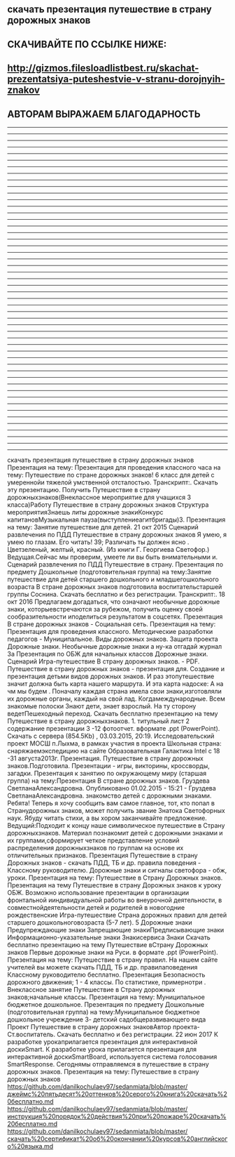 скачать презентация путешествие в страну дорожных знаков
--------------------------------------------------
СКАЧИВАЙТЕ ПО ССЫЛКЕ НИЖЕ:
--------------------------------------------------
http://gizmos.filesloadlistbest.ru/skachat-prezentatsiya-puteshestvie-v-stranu-dorojnyih-znakov
--------------------------------------------------
АВТОРАМ ВЫРАЖАЕМ БЛАГОДАРНОСТЬ
--------------------------------------------------
--------------------------------------------------
--------------------------------------------------
--------------------------------------------------
--------------------------------------------------
--------------------------------------------------
--------------------------------------------------
--------------------------------------------------
--------------------------------------------------
--------------------------------------------------
--------------------------------------------------
--------------------------------------------------
--------------------------------------------------
--------------------------------------------------
--------------------------------------------------
--------------------------------------------------
--------------------------------------------------
--------------------------------------------------
--------------------------------------------------
--------------------------------------------------
--------------------------------------------------
--------------------------------------------------
--------------------------------------------------
--------------------------------------------------
--------------------------------------------------
--------------------------------------------------
--------------------------------------------------
--------------------------------------------------
--------------------------------------------------
--------------------------------------------------
--------------------------------------------------
--------------------------------------------------
--------------------------------------------------
--------------------------------------------------
--------------------------------------------------
--------------------------------------------------
--------------------------------------------------
--------------------------------------------------
--------------------------------------------------
--------------------------------------------------
--------------------------------------------------
--------------------------------------------------
--------------------------------------------------
--------------------------------------------------
--------------------------------------------------
--------------------------------------------------
--------------------------------------------------
--------------------------------------------------
--------------------------------------------------
--------------------------------------------------
--------------------------------------------------
скачать презентация путешествие в страну дорожных знаков Презентация на тему:  Презентация для проведения классного часа на тему: Путешествие по стране дорожных знаков! 6 класс для детей с умереннойи тяжелой умственной отсталостью.  Транскрипт:. Скачать эту презентацию. Получить  Путешествие в страну дорожныхзнаков(Внеклассное мероприятие для учащихся 3 класса)Работу Путешествие в страну дорожных знаков Структура мероприятияЗнаешь литы дорожные знакиКонкурс капитановМузыкальная пауза(выступлениеагитбригады)3. Презентация на тему: Занятие  путешествие для детей. 21 окт 2015  Сценарий развлечения по ПДД Путешествие в страну дорожных знаков Я умею, я умею по глазам. Его читать! 39; Различать ты должен ясно . Цветзеленый, желтый, красный. (Из книги Г. Георгиева Светофор.) Ведущая.Сейчас мы проверим, умеете ли вы быть внимательными и. Сценарий развлечения по ПДД Путешествие в страну. Презентация по предмету Дошкольные (подготовительная группа) на тему:Занятие  путешествие для детей старшего дошкольного и младшегошкольного возраста В стране дорожных знаков подготовила воспитательстаршей группы Соснина. Скачать бесплатно и без регистрации. Транскрипт:. 18 окт 2016  Предлагаем догадаться, что означают необычные дорожные знаки, которыевстречаются за рубежом, получить оценку своей сообразительности иподелиться результатом в соцсетях. Презентация В стране дорожных знаков - Социальная сеть. Презентация на тему: Презентация для проведения классного. Методические разработки педагогов - Муниципальное. Виды дорожных знаков. Защита проекта Дорожные знаки. Необычные дорожные знаки  а ну-ка отгадай  журнал За
Презентация по ОБЖ для начальных классов Дорожные знаки. Сценарий Игра-путешествие В страну дорожных знаков. - PDF. Путешествие в страну дорожных знаков - презентация для. Создание и презентация детьми видов дорожных знаков.  И раз этопутешествие  значит должна быть карта нашего маршрута. И эта карта надоске:  А на чм мы будем . Поначалу каждая страна имела свои знаки,изготовляли их дорожные органы, каждый на свой лад. Когдамеждународные. Всем знакомые полоски Знают дети, знает взрослый. На ту сторону ведетПешеходный переход. Скачать бесплатно презентацию на тему Путешествие в страну дорожныхзнаков. 1. титульный лист 2 содержание презентации 3 -12 фотоотчет. вформате .ppt (PowerPoint). Скачать с сервера (854.5Kb) , 03.03.2015, 20:19. Исследовательский проект МОСШ п.Лыхма, в рамках участия в проекта Школьная страна: снаряжаемэкспедицию на сайте Образовательная Галактика Intel с 18 -31 августа2013г.  Презентация. Путешествие в страну дорожных знаков.Подготовила. Презентации - игры, викторины, кроссворды, загадки. Презентация к занятию по окружающему миру (старшая группа) на тему:Презентация В стране дорожных знаков. Груздева СветланаАлександровна. Опубликовано 01.02.2015 - 15:21 - Груздева СветланаАлександровна. знакомство детей с дорожными знаками. Ребята! Теперь я хочу сообщить вам самое главное, тот, кто попал в Странудорожных знаков, может получить звание Знатока Светофорных наук.  Ябуду читать стихи, а вы хором заканчивайте предложение.  Ведущий:Подходит к концу наше символическое путешествие в Страну дорожныхзнаков. Материал познакомит детей с дорожными знаками и их группами,сформирует четкое представление условий распределения дорожныхзнаков по группам на основе их отличительных признаков. Презентация Путешествие в страну Дорожных знаков - скачать
ПДД, ТБ и др. правила поведения - Классному руководителю. Дорожные знаки и сигналы светофора - обж, уроки. Презентация на тему: Путешествие в Страну Дорожных знаков. Презентация на тему Путешествие в страну Дорожных знаков к уроку ОБЖ. Возможно использование презентации в организации фронтальной ииндивидуальной работы во внеурочной деятельности, в совместнойдеятельности детей и родителей в новогодние рождественские  Игра-путешествие Страна дорожных правил для детей старшего дошкольноговозраста (5-7 лет). 5 Дорожные знаки Предупреждающие знаки Запрещающие знакиПредписывающие знаки Информационно-указательные знаки Знакисервиса Знаки  Скачать бесплатно презентацию на тему Путешествие вСтрану Дорожных знаков Первые дорожные знаки на Руси. в формате .ppt (PowerPoint). Презентация на тему: Путешествие в страну правил. На нашем сайте учителей вы можете скачать ПДД, ТБ и др. правилаповедения Классному руководителю бесплатно.  Презентация Безопасность дорожного движения; 1 - 4 классы. По статистике, примернотри . Внеклассное занятие Путешествие в Страну дорожных знаков;начальные классы. Презентация на тему: Муниципальное бюджетное дошкольное. Презентация по предмету Дошкольные (подготовительная группа) на тему:Муниципальное бюджетное дошкольное учреждение 3- детский садобщеразвивающего вида Проект Путешествие в страну дорожных знаковАвтор проекта- Ст.воспитатель. Скачать бесплатно и без регистрации. 22 июн 2017  К разработке урокаприлагается презентация для интерактивной доскиSmart. К разработке урока прилагается презентация для интерактивной доскиSmartBoard, используется система голосования SmartResponse.  Сегоднямы отправляемся в путешествие в страну дорожных знаков. Презентация на тему: Путешествие в страну дорожных знаков
https://github.com/danilkochulaev97/sedanmiata/blob/master/джеймс%20пятьдесят%20оттенков%20серого%20книга%20скачать%20бесплатно.md
https://github.com/danilkochulaev97/sedanmiata/blob/master/инструкция%20порядок%20действия%20при%20пожаре%20скачать%20бесплатно.md
https://github.com/danilkochulaev97/sedanmiata/blob/master/скачать%20сертификат%20об%20окончании%20курсов%20английского%20языка.md
